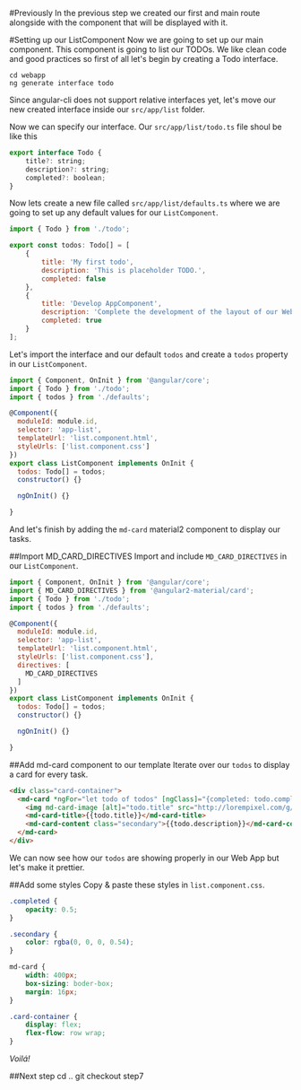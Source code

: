 #Previously
In the previous step we created our first and main route alongside with the component that will be displayed with it.

#Setting up our ListComponent
Now we are going to set up our main component. 
This component is going to list our TODOs.
We like clean code and good practices so first of all let's begin by creating a Todo interface.

    cd webapp
    ng generate interface todo

Since angular-cli does not support relative interfaces yet, let's move our new created interface inside our `src/app/list` folder.

Now we can specify our interface. Our `src/app/list/todo.ts` file shoul be like this

```javascript
export interface Todo {
    title?: string;
    description?: string;
    completed?: boolean;
}
```

Now lets create a new file called `src/app/list/defaults.ts` where we are going to set up any default values for our `ListComponent`.

```javascript
import { Todo } from './todo';

export const todos: Todo[] = [
    {
        title: 'My first todo',
        description: 'This is placeholder TODO.',
        completed: false
    }, 
    {
        title: 'Develop AppComponent',
        description: 'Complete the development of the layout of our Web App',
        completed: true
    }
];
```

Let's import the interface and our default `todos` and create a `todos` property in our `ListComponent`.

```javascript
import { Component, OnInit } from '@angular/core';
import { Todo } from './todo';
import { todos } from './defaults';

@Component({
  moduleId: module.id,
  selector: 'app-list',
  templateUrl: 'list.component.html',
  styleUrls: ['list.component.css']
})
export class ListComponent implements OnInit {
  todos: Todo[] = todos;
  constructor() {}

  ngOnInit() {}

}
```

And let's finish by adding the `md-card` material2 component to display our tasks.

##Import MD_CARD_DIRECTIVES
Import and include `MD_CARD_DIRECTIVES` in our `ListComponent`.

```javascript
import { Component, OnInit } from '@angular/core';
import { MD_CARD_DIRECTIVES } from '@angular2-material/card';
import { Todo } from './todo';
import { todos } from './defaults';

@Component({
  moduleId: module.id,
  selector: 'app-list',
  templateUrl: 'list.component.html',
  styleUrls: ['list.component.css'],
  directives: [
    MD_CARD_DIRECTIVES
  ]
})
export class ListComponent implements OnInit {
  todos: Todo[] = todos;
  constructor() {}

  ngOnInit() {}

}
```

##Add md-card component to our template
Iterate over our `todos` to display a card for every task.

```html
<div class="card-container">
  <md-card *ngFor="let todo of todos" [ngClass]="{completed: todo.completed}">
    <img md-card-image [alt]="todo.title" src="http://lorempixel.com/g/400/150/abstract/">
    <md-card-title>{{todo.title}}</md-card-title>
    <md-card-content class="secondary">{{todo.description}}</md-card-content>
  </md-card>
</div>
```

We can now see how our `todos` are showing properly in our Web App but let's make it prettier.

##Add some styles
Copy & paste these styles in `list.component.css`.

```css
.completed {
    opacity: 0.5;
}

.secondary {
    color: rgba(0, 0, 0, 0.54);
}

md-card {
    width: 400px;
    box-sizing: boder-box;
    margin: 16px;
}

.card-container {
    display: flex;
    flex-flow: row wrap;
}
```

*Voilá!*

##Next step
    cd ..
    git checkout step7